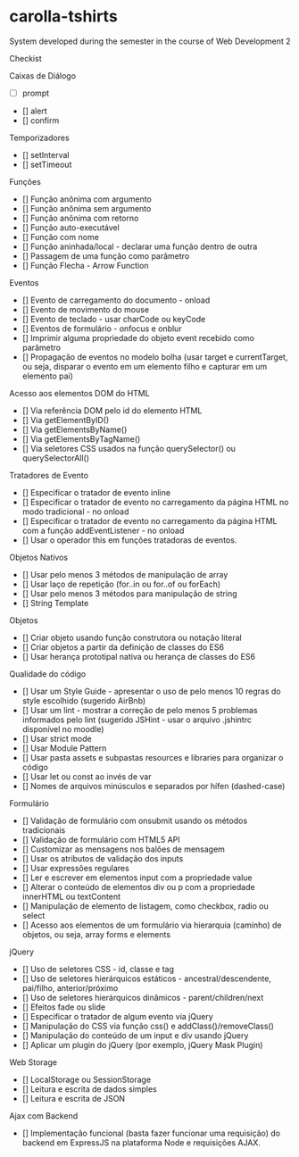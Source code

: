 # carolla-tshirts
System developed during the semester in the course of Web Development 2

Checkist

Caixas de Diálogo

- [ ] prompt
- [] alert
- [] confirm


Temporizadores

- [] setInterval
- [] setTimeout
 
 
Funções

- [] Função anônima com argumento
- [] Função anônima sem argumento
- [] Função anônima com retorno
- [] Função auto-executável
- [] Função com nome
- [] Função aninhada/local - declarar uma função dentro de outra
- [] Passagem de uma função como parâmetro
- [] Função Flecha - Arrow Function
 
 
Eventos

- [] Evento de carregamento do documento - onload
- [] Evento de movimento do mouse
- [] Evento de teclado - usar charCode ou keyCode
- [] Eventos de formulário - onfocus e onblur
- [] Imprimir alguma propriedade do objeto event recebido como parâmetro
- [] Propagação de eventos no modelo bolha (usar target e currentTarget, ou seja, disparar o evento em um elemento filho e capturar em um elemento pai)
 
 
Acesso aos elementos DOM do HTML

- [] Via referência DOM pelo id do elemento HTML
- [] Via getElementByID()
- [] Via getElementsByName()
- [] Via getElementsByTagName()
- [] Via seletores CSS usados na função querySelector() ou querySelectorAll()
 
 
Tratadores de Evento

- [] Especificar o tratador de evento inline
- [] Especificar o tratador de evento no carregamento da página HTML no modo tradicional - no onload
- [] Especificar o tratador de evento no carregamento da página HTML com a função addEventListener - no onload
- [] Usar o operador this em funções tratadoras de eventos.
 
 
Objetos Nativos

- [] Usar pelo menos 3 métodos de manipulação de array
- [] Usar laço de repetição (for..in ou for..of ou forEach)
- [] Usar pelo menos 3 métodos para manipulação de string
- [] String Template
 
 
Objetos

- [] Criar objeto usando função construtora ou notação literal
- [] Criar objetos a partir da definição de classes do ES6
- [] Usar herança prototipal nativa ou herança de classes do ES6
 
 
Qualidade do código

- [] Usar um Style Guide - apresentar o uso de pelo menos 10 regras do style escolhido (sugerido AirBnb)
- [] Usar um lint - mostrar a correção de pelo menos 5 problemas informados pelo lint (sugerido JSHint - usar o arquivo .jshintrc disponível no moodle)
- [] Usar strict mode
- [] Usar Module Pattern
- [] Usar pasta assets e subpastas resources e libraries para organizar o código
- [] Usar let ou const ao invés de var
- [] Nomes de arquivos minúsculos e separados por hífen (dashed-case)
 
 
Formulário

- [] Validação de formulário com onsubmit usando os métodos tradicionais
- [] Validação de formulário com HTML5 API
- [] Customizar as mensagens nos balões de mensagem
- [] Usar os atributos de validação dos inputs
- [] Usar expressões regulares
- [] Ler e escrever em elementos input com a propriedade value
- [] Alterar o conteúdo de elementos div ou p com a propriedade innerHTML ou textContent
- [] Manipulação de elemento de listagem, como checkbox, radio ou select
- [] Acesso aos elementos de um formulário via hierarquia (caminho) de objetos, ou seja, array forms e elements
 
 
jQuery

- [] Uso de seletores CSS - id, classe e tag
- [] Uso de seletores hierárquicos estáticos - ancestral/descendente, pai/filho, anterior/próximo
- [] Uso de seletores hierárquicos dinâmicos - parent/children/next
- [] Efeitos fade ou slide
- [] Especificar o tratador de algum evento via jQuery
- [] Manipulação do CSS via função css() e addClass()/removeClass()
- [] Manipulação do conteúdo de um input e div usando jQuery
- [] Aplicar um plugin do jQuery (por exemplo, jQuery Mask Plugin)
 
 
Web Storage

- [] LocalStorage ou SessionStorage
- [] Leitura e escrita de dados simples
- [] Leitura e escrita de JSON
 
 
Ajax com Backend

- [] Implementação funcional (basta fazer funcionar uma requisição) do backend em ExpressJS na plataforma Node e requisições AJAX.
